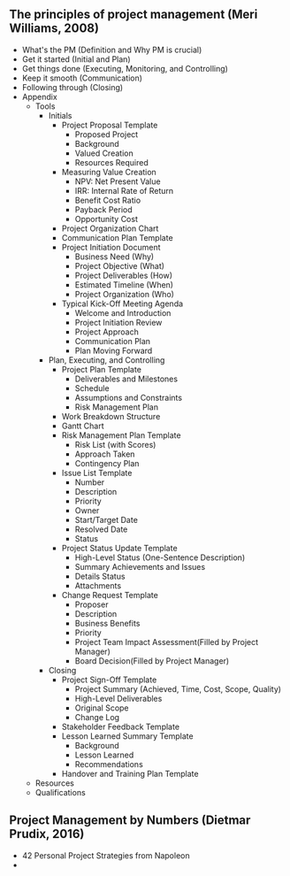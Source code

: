 ## The principles of project management (Meri Williams, 2008)

- What's the PM (Definition and Why PM is crucial)
- Get it started (Initial and Plan)
- Get things done (Executing, Monitoring, and Controlling)
- Keep it smooth (Communication)
- Following through (Closing)
- Appendix
  - Tools
    - Initials
      - Project Proposal Template
        - Proposed Project
        - Background
        - Valued Creation
        - Resources Required
      - Measuring Value Creation
        - NPV: Net Present Value
        - IRR: Internal Rate of Return
        - Benefit Cost Ratio
        - Payback Period
        - Opportunity Cost
      - Project Organization Chart
      - Communication Plan Template
      - Project Initiation Document
        - Business Need (Why)
        - Project Objective (What)
        - Project Deliverables (How)
        - Estimated Timeline (When)
        - Project Organization (Who)
      - Typical Kick-Off Meeting Agenda
        - Welcome and Introduction
        - Project Initiation Review
        - Project Approach
        - Communication Plan
        - Plan Moving Forward
    - Plan, Executing, and Controlling
      - Project Plan Template
        - Deliverables and Milestones
        - Schedule
        - Assumptions and Constraints
        - Risk Management Plan
      - Work Breakdown Structure
      - Gantt Chart
      - Risk Management Plan Template
        - Risk List (with Scores)
        - Approach Taken
        - Contingency Plan
      - Issue List Template
        - Number
        - Description
        - Priority
        - Owner
        - Start/Target Date
        - Resolved Date
        - Status
      - Project Status Update Template
        - High-Level Status (One-Sentence Description)
        - Summary Achievements and Issues
        - Details Status
        - Attachments
      - Change Request Template
        - Proposer
        - Description
        - Business Benefits
        - Priority
        - Project Team Impact Assessment(Filled by Project Manager)
        - Board Decision(Filled by Project Manager)
    - Closing
      - Project Sign-Off Template
        - Project Summary (Achieved, Time, Cost, Scope, Quality)
        - High-Level Deliverables
        - Original Scope
        - Change Log
      - Stakeholder Feedback Template
      - Lesson Learned Summary Template
        - Background
        - Lesson Learned
        - Recommendations
      - Handover and Training Plan Template
  - Resources
  - Qualifications




## Project Management by Numbers (Dietmar Prudix, 2016)

- 42 Personal Project Strategies from Napoleon
-  